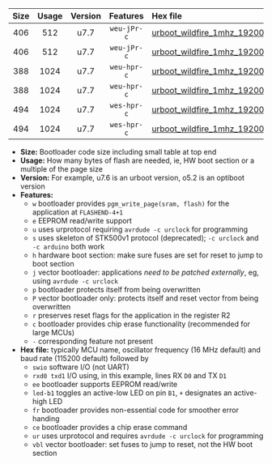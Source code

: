 |Size|Usage|Version|Features|Hex file|
|:-:|:-:|:-:|:-:|:--|
|406|512|u7.7|`weu-jPr-c`|[urboot_wildfire_1mhz_19200bps_swio_rxd0_txd1_ee_led+b5_fr_ce_ur_vbl.hex](https://raw.githubusercontent.com/stefanrueger/urboot.hex/main/boards/wildfire/fcpu_1mhz/19200_bps/urboot_wildfire_1mhz_19200bps_swio_rxd0_txd1_ee_led+b5_fr_ce_ur_vbl.hex)|
|406|512|u7.7|`weu-jPr-c`|[urboot_wildfire_1mhz_19200bps_swio_rxd2_txd3_ee_led+b5_fr_ce_ur_vbl.hex](https://raw.githubusercontent.com/stefanrueger/urboot.hex/main/boards/wildfire/fcpu_1mhz/19200_bps/urboot_wildfire_1mhz_19200bps_swio_rxd2_txd3_ee_led+b5_fr_ce_ur_vbl.hex)|
|388|1024|u7.7|`weu-hpr-c`|[urboot_wildfire_1mhz_19200bps_swio_rxd0_txd1_ee_led+b5_fr_ce_ur.hex](https://raw.githubusercontent.com/stefanrueger/urboot.hex/main/boards/wildfire/fcpu_1mhz/19200_bps/urboot_wildfire_1mhz_19200bps_swio_rxd0_txd1_ee_led+b5_fr_ce_ur.hex)|
|388|1024|u7.7|`weu-hpr-c`|[urboot_wildfire_1mhz_19200bps_swio_rxd2_txd3_ee_led+b5_fr_ce_ur.hex](https://raw.githubusercontent.com/stefanrueger/urboot.hex/main/boards/wildfire/fcpu_1mhz/19200_bps/urboot_wildfire_1mhz_19200bps_swio_rxd2_txd3_ee_led+b5_fr_ce_ur.hex)|
|494|1024|u7.7|`wes-hpr-c`|[urboot_wildfire_1mhz_19200bps_swio_rxd0_txd1_ee_led+b5_fr_ce.hex](https://raw.githubusercontent.com/stefanrueger/urboot.hex/main/boards/wildfire/fcpu_1mhz/19200_bps/urboot_wildfire_1mhz_19200bps_swio_rxd0_txd1_ee_led+b5_fr_ce.hex)|
|494|1024|u7.7|`wes-hpr-c`|[urboot_wildfire_1mhz_19200bps_swio_rxd2_txd3_ee_led+b5_fr_ce.hex](https://raw.githubusercontent.com/stefanrueger/urboot.hex/main/boards/wildfire/fcpu_1mhz/19200_bps/urboot_wildfire_1mhz_19200bps_swio_rxd2_txd3_ee_led+b5_fr_ce.hex)|

- **Size:** Bootloader code size including small table at top end
- **Usage:** How many bytes of flash are needed, ie, HW boot section or a multiple of the page size
- **Version:** For example, u7.6 is an urboot version, o5.2 is an optiboot version
- **Features:**
  + `w` bootloader provides `pgm_write_page(sram, flash)` for the application at `FLASHEND-4+1`
  + `e` EEPROM read/write support
  + `u` uses urprotocol requiring `avrdude -c urclock` for programming
  + `s` uses skeleton of STK500v1 protocol (deprecated); `-c urclock` and `-c arduino` both work
  + `h` hardware boot section: make sure fuses are set for reset to jump to boot section
  + `j` vector bootloader: applications *need to be patched externally*, eg, using `avrdude -c urclock`
  + `p` bootloader protects itself from being overwritten
  + `P` vector bootloader only: protects itself and reset vector from being overwritten
  + `r` preserves reset flags for the application in the register R2
  + `c` bootloader provides chip erase functionality (recommended for large MCUs)
  + `-` corresponding feature not present
- **Hex file:** typically MCU name, oscillator frequency (16 MHz default) and baud rate (115200 default) followed by
  + `swio` software I/O (not UART)
  + `rxd0 txd1` I/O using, in this example, lines RX `D0` and TX `D1`
  + `ee` bootloader supports EEPROM read/write
  + `led-b1` toggles an active-low LED on pin `B1`, `+` designates an active-high LED
  + `fr` bootloader provides non-essential code for smoother error handing
  + `ce` bootloader provides a chip erase command
  + `ur` uses urprotocol and requires `avrdude -c urclock` for programming
  + `vbl` vector bootloader: set fuses to jump to reset, not the HW boot section
